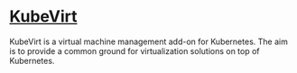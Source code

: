 # [KubeVirt](https://github.com/kubevirt/kubevirt)

KubeVirt is a virtual machine management add-on for Kubernetes. The aim is to provide a common ground for virtualization solutions on top of Kubernetes.
